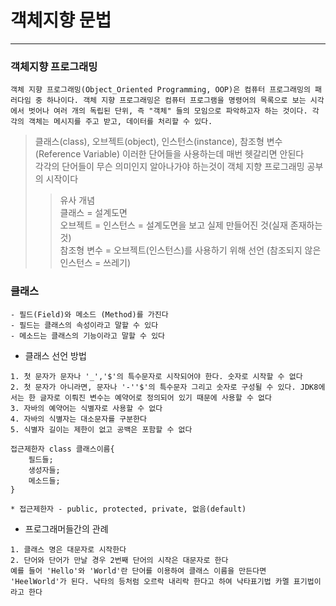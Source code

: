 # 객체지향 문법
---
### 객체지향 프로그래밍
```
객체 지향 프로그래밍(Object_Oriented Programming, OOP)은 컴퓨터 프로그래밍의 패러다임 중 하나이다. 객체 지향 프로그래밍은 컴퓨터 프로그램을 명령어의 목록으로 보는 시각에서 벗어나 여러 개의 독립된 단위, 즉 "객체" 들의 모임으로 파악하고자 하는 것이다. 각각의 객체는 메시지를 주고 받고, 데이터를 처리할 수 있다.
```
>  클래스(class), 오브젝트(object), 인스턴스(instance), 참조형 변수(Reference Variable) 이러한 단어들을 사용하는데 매번 헷갈리면 안된다   
각각의 단어들이 무슨 의미인지 알아나가야 하는것이 객체 지향 프로그래밍 공부의 시작이다   
>> 유사 개념   
클래스 = 설계도면   
오브젝트 = 인스턴스 = 설계도면을 보고 실제 만들어진 것(실재 존재하는 것)   
참조형 변수 = 오브젝트(인스턴스)를 사용하기 위해 선언  (참조되지 않은 인스턴스 = 쓰레기)   

### 클래스
```
- 필드(Field)와 메소드 (Method)를 가진다
- 필드는 클래스의 속성이라고 말할 수 있다
- 메소드는 클래스의 기능이라고 말할 수 있다
```
- 클래스 선언 방법
``` 
1. 첫 문자가 문자나 '_','$'의 특수문자로 시작되어야 한다. 숫자로 시작할 수 없다
2. 첫 문자가 아니라면, 문자나 '-''$'의 특수문자 그리고 숫자로 구성될 수 있다. JDK8에서는 한 글자로 이뤄진 변수는 예약어로 정의되어 있기 때문에 사용할 수 없다
3. 자바의 예약어는 식별자로 사용할 수 없다
4. 자바의 식별자는 대소문자를 구분한다
5. 식별자 길이는 제한이 없고 공백은 포함할 수 없다

접근제한자 class 클래스이름{
    필드들;
    생성자들;
    메소드들;
}

* 접근제한자 - public, protected, private, 없음(default)
```
- 프로그래머들간의 관례
```
1. 클래스 명은 대문자로 시작한다
2. 단어와 단어가 만날 경우 2번째 단어의 시작은 대문자로 한다
예를 들어 'Hello'와 'World'란 단어를 이용하여 클래스 이름을 만든다면 'HeelWorld'가 된다. 낙타의 등처럼 오르락 내리락 한다고 하여 낙타표기법 카멜 표기법이라고 한다